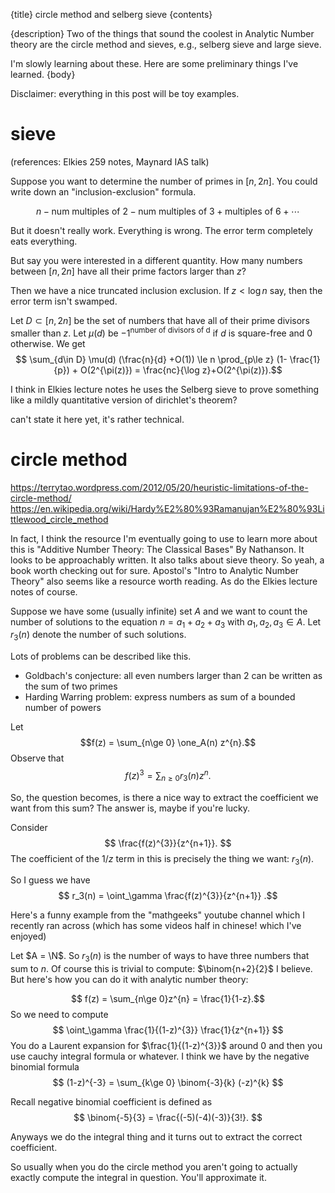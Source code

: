 {title}
circle method and selberg sieve
{contents}

{description}
Two of the things that sound the coolest in Analytic Number
theory are the circle method and sieves, e.g., selberg sieve and
large sieve.

I'm slowly learning about these. 
Here are some preliminary things I've learned.
{body}

Disclaimer: everything in this post will be toy examples.

# sieve 

(references: Elkies 259 notes, Maynard IAS talk)

Suppose you want to determine the number of primes in 
$[n,2n]$.
You could write down an "inclusion-exclusion" formula.

$$n - \text{num multiples of 2} - \text{num multiples of 3} +
\text{multiples of 6} + \cdots$$
 
But it doesn't really work.
Everything is wrong.
The error term completely eats everything.

But say you were interested in a different quantity.
How many numbers between $[n,2n]$ have all their prime factors
larger than $z$?

Then we have a nice truncated inclusion exclusion.
If $z<\log n$ say, then the error term isn't swamped. 

Let $D\subset [n,2n]$ be the set of numbers that have all of
their prime divisors smaller than $z$.
Let $\mu(d)$ be $-1^{\text{number of divisors of d}}$ if $d$ is
square-free and $0$ otherwise.
We get 
$$ \sum_{d\in D} \mu(d) (\frac{n}{d} +O(1)) \le n \prod_{p\le z} (1- \frac{1}{p}) + O(2^{\pi(z)}) = \frac{nc}{\log z}+O(2^{\pi(z)}).$$ 

I think in Elkies lecture notes he uses the Selberg sieve to
prove something like a mildly quantitative version of dirichlet's
theorem?

can't state it here yet, it's rather technical.

# circle method

https://terrytao.wordpress.com/2012/05/20/heuristic-limitations-of-the-circle-method/
https://en.wikipedia.org/wiki/Hardy%E2%80%93Ramanujan%E2%80%93Littlewood_circle_method

In fact, I think the resource I'm eventually going to use to
learn more about this is "Additive Number Theory: The Classical
Bases" By Nathanson. It looks to be approachably written. It also
talks about sieve theory. So yeah, a book worth checking out for
sure. Apostol's "Intro to Analytic Number Theory" also seems like
a resource worth reading. As do the Elkies lecture notes of course.

Suppose we have some (usually infinite) set $A$ and we want to
count the number of solutions to the equation $n = a_1+a_2+a_3$
with $a_1,a_2,a_3\in A$.
Let $r_3(n)$ denote the number of such solutions.

Lots of problems can be described like this.

- Goldbach's conjecture: all even numbers larger than 2 can be written as the sum of two primes
- Harding Warring problem: express numbers as sum of a bounded
    number of powers

Let 
$$f(z) = \sum_{n\ge 0} \one_A(n) z^{n}.$$
Observe that 
$$ f(z)^{3} = \sum_{n\ge 0} r_3(n) z^{n}.$$ 

So, the question becomes, is there a nice way to extract the
coefficient we want from this sum?
The answer is, maybe if you're lucky.

Consider
$$ \frac{f(z)^{3}}{z^{n+1}}. $$ 
The coefficient of the $1/z$ term in this is precisely the thing
we want: $r_3(n)$.

So I guess we have
$$ r_3(n) = \oint_\gamma \frac{f(z)^{3}}{z^{n+1}} .$$ 

Here's a funny example from the "mathgeeks" youtube channel which
I recently ran across (which has some videos half in chinese!
which I've enjoyed)

Let $A = \N$.
So $r_3(n)$ is the number of ways to have three numbers that sum
to $n$. Of course this is trivial to compute: $\binom{n+2}{2}$ I
believe.
But here's how you can do it with analytic number theory:

$$ f(z) = \sum_{n\ge 0}z^{n} =  \frac{1}{1-z}.$$ 
So we need to compute
$$ \oint_\gamma \frac{1}{(1-z)^{3}} \frac{1}{z^{n+1}} $$ 
You do a Laurent expansion for $\frac{1}{(1-z)^{3}}$ around $0$
and then you use cauchy integral formula or whatever. 
I think we have by the negative binomial formula
$$ (1-z)^{-3} = \sum_{k\ge 0} \binom{-3}{k} (-z)^{k} $$ 

Recall negative binomial coefficient is defined as 
$$ \binom{-5}{3} = \frac{(-5)(-4)(-3)}{3!}. $$ 

Anyways we do the integral thing and it turns out to extract the
correct coefficient.

So usually when you do the circle method you aren't going to
actually exactly compute the integral in question. You'll
approximate it.

